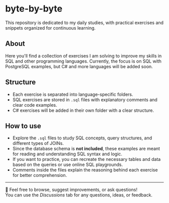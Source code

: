 # byte-by-byte

This repository is dedicated to my daily studies, with practical exercises and snippets organized for continuous learning.

## About

Here you'll find a collection of exercises I am solving to improve my skills in SQL and other programming languages. Currently, the focus is on SQL with PostgreSQL examples, but C# and more languages will be added soon.

## Structure

- Each exercise is separated into language-specific folders.
- SQL exercises are stored in `.sql` files with explanatory comments and clear code examples.
- C# exercises will be added in their own folder with a clear structure.

## How to use

- Explore the `.sql` files to study SQL concepts, query structures, and different types of JOINs.
- Since the database schema is **not included**, these examples are meant for reading and understanding SQL syntax and logic.
- If you want to practice, you can recreate the necessary tables and data based on the queries or use online SQL playgrounds.
- Comments inside the files explain the reasoning behind each exercise for better comprehension.

---

📌 Feel free to browse, suggest improvements, or ask questions!  
You can use the *Discussions* tab for any questions, ideas, or feedback.  
